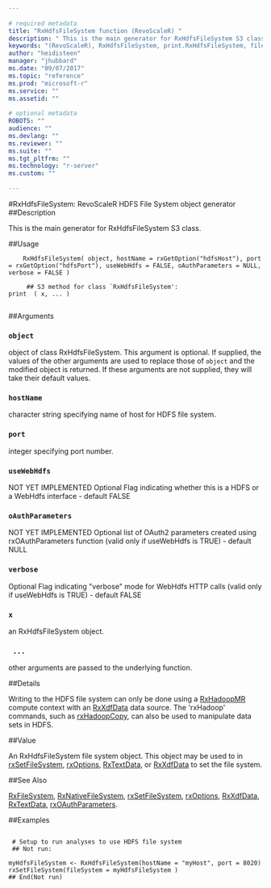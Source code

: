 ```yaml
--- 
 
# required metadata 
title: "RxHdfsFileSystem function (RevoScaleR) " 
description: " This is the main generator for RxHdfsFileSystem S3 class. " 
keywords: "(RevoScaleR), RxHdfsFileSystem, print.RxHdfsFileSystem, file, connection" 
author: "heidisteen" 
manager: "jhubbard" 
ms.date: "09/07/2017" 
ms.topic: "reference" 
ms.prod: "microsoft-r" 
ms.service: "" 
ms.assetid: "" 
 
# optional metadata 
ROBOTS: "" 
audience: "" 
ms.devlang: "" 
ms.reviewer: "" 
ms.suite: "" 
ms.tgt_pltfrm: "" 
ms.technology: "r-server" 
ms.custom: "" 
 
--- 
```

 
 
 
 #RxHdfsFileSystem: RevoScaleR HDFS File System object generator 
 ##Description
 
This is the main generator for RxHdfsFileSystem S3 class.
 
 
 ##Usage

```   
  	RxHdfsFileSystem( object, hostName = rxGetOption("hdfsHost"), port = rxGetOption("hdfsPort"), useWebHdfs = FALSE, oAuthParameters = NULL, verbose = FALSE )
  	
  	 ## S3 method for class `RxHdfsFileSystem':
print  ( x, ... )
 
```
 
 ##Arguments

   
    
 ### `object`
 object of class RxHdfsFileSystem. This argument is optional. If supplied, the values of  the other arguments are used to replace those of `object` and the modified object is returned. If these arguments are not supplied, they will take their default values.  
  
    
 ### `hostName`
 character string specifying name of host for HDFS file system.  
  
    
 ### `port`
 integer specifying port number.  
  
    
 ### `useWebHdfs`
 NOT YET IMPLEMENTED Optional Flag indicating whether this is a HDFS or a WebHdfs interface - default FALSE  
  
    
 ### `oAuthParameters`
 NOT YET IMPLEMENTED Optional list of OAuth2 parameters created using rxOAuthParameters function  (valid only if useWebHdfs is TRUE) - default NULL  
  
    
 ### `verbose`
 Optional Flag indicating "verbose" mode for WebHdfs HTTP calls (valid only if useWebHdfs is TRUE) - default FALSE  
  
    
 ### `x`
 an RxHdfsFileSystem object.  
  
    
 ### ` ...`
 other arguments are passed to the underlying function.  
  
 
 
 ##Details
 
Writing to the HDFS file system can only be done using a [RxHadoopMR](RxHadoopMR.md)
compute context with an [RxXdfData](RxXdfData.md) data source. The 'rxHadoop' commands,
such as [rxHadoopCopy](rxHadoopCommand.md), can also be used to manipulate data sets in HDFS.
 
 
 
 ##Value
 
An RxHdfsFileSystem file system object. This object may be used to in
[rxSetFileSystem](rxSetFileSystem.md), [rxOptions](rxOptions.md), [RxTextData](RxTextData.md), or
[RxXdfData](RxXdfData.md) to set the file system.
 

 
 
 
 ##See Also
 
[RxFileSystem](RxFileSystem.md),
[RxNativeFileSystem](RxNativeFileSystem.md),
[rxSetFileSystem](rxSetFileSystem.md),
[rxOptions](rxOptions.md),
[RxXdfData](RxXdfData.md),
[RxTextData](RxTextData.md),
[rxOAuthParameters](rxOAuthParameters.md).
   
 ##Examples

 ```
   
  # Setup to run analyses to use HDFS file system
  ## Not run:
 
myHdfsFileSystem <- RxHdfsFileSystem(hostName = "myHost", port = 8020)
rxSetFileSystem(fileSystem = myHdfsFileSystem )
 ## End(Not run) 
  
 
```
 
 
 
